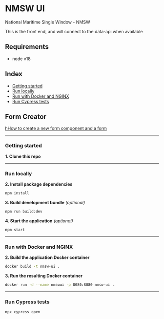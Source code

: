 # NMSW UI
National Maritime Single Window - NMSW

This is the front end, and will connect to the data-api when available

## Requirements

* node v18

## Index
* [Getting started](#getting-started)
* [Run locally](#run-locally)
* [Run with Docker and NGINX](#run-with-docker-and-nginx)
* [Run Cypress tests](#run-cypress-tests)

## Form Creator
<a href="https://github.com/UKHomeOffice/nmsw-ui/blob/main/docs/form_creator.md">hHow to create a new form component and a form</a>

----

### Getting started

**1. Clone this repo**

----

### Run locally
**2. Install package dependencies**
```sh
npm install
```
**3. Build development bundle** *(optional)*
```sh
npm run build:dev
```
**4. Start the application** *(optional)*
```sh
npm start
```
----

### Run with Docker and NGINX
**2. Build the application Docker container**
```sh
docker build -t nmsw-ui .
```
**3. Run the resulting Docker container**
```sh
docker run -d --name nmswui -p 8080:8080 nmsw-ui .
```

----

### Run Cypress tests
```sh
npx cypress open
```
